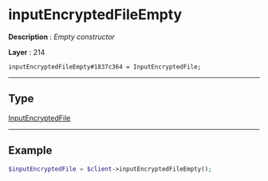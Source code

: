 # inputEncryptedFileEmpty

**Description** : *Empty constructor*

**Layer** : 214

```tl
inputEncryptedFileEmpty#1837c364 = InputEncryptedFile;
```

---

## Type

[InputEncryptedFile](type/InputEncryptedFile)

---

## Example

```php
$inputEncryptedFile = $client->inputEncryptedFileEmpty();
```